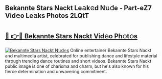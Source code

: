 ## Bekannte Stars Nackt Le𝚊k𝚎d N𝚞𝚍e - Part-eZ7 Vid𝚎o Le𝚊ks Photos 2LQtT

# <h2><a href="http://fbake4.evod.top/?m=Bekannte+Stars+Nackt">🔗 👉🔴 Bekannte Stars Nackt Vid𝚎o Ph𝚘t𝚘s</a></h2>

[![Bekannte Stars Nackt N𝚞d𝚎s](https://i.imgur.com/8V9OHl7.gif)](http://fbake4.evod.top/?m=Bekannte+Stars+Nackt)
Online entertainer Bekannte Stars Nackt and multimedia artist, celebrated for publishing dance and lifestyle material through trending dance routines and short videos. Bekannte Stars Nackt public image is one of charisma and charm, but he's also known for his fierce determination and unwavering commitment. 
